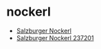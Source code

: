 # nockerl

 * [Salzburger Nockerl](../../index/s/salzburger-nockerl-237201.json)
 * [Salzburger Nockerl 237201](../../index/s/salzburger-nockerl-237201.json)
